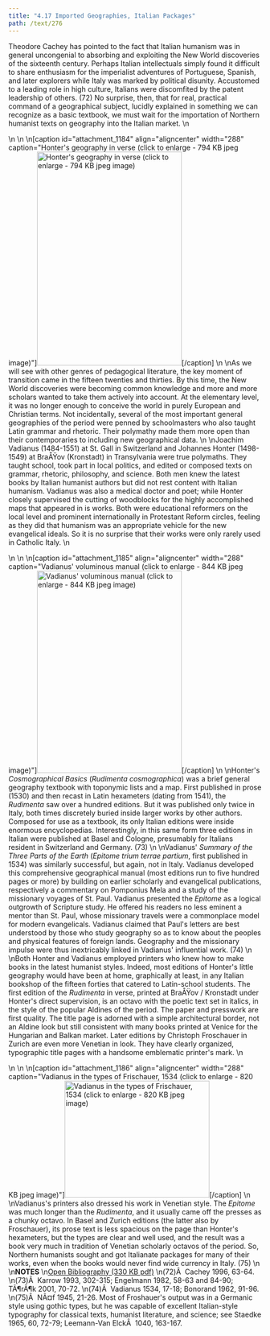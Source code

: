 ```yaml
---
title: "4.17 Imported Geographies, Italian Packages"
path: /text/276
---
```

Theodore Cachey has pointed to the fact that Italian humanism was in general uncongenial to absorbing and exploiting the New World discoveries of the sixteenth century. Perhaps Italian intellectuals simply found it difficult to share enthusiasm for the imperialist adventures of Portuguese, Spanish, and later explorers while Italy was marked by political disunity. Accustomed to a leading role in high culture, Italians were discomfited by the patent leadership of others. (72) No surprise, then, that for real, practical command of a geographical subject, lucidly explained in something we can recognize as a basic textbook, we must wait for the importation of Northern humanist texts on geography into the Italian market.\n<p style="text-align: center;"></p>\n\n\n[caption id="attachment_1184" align="aligncenter" width="288" caption="Honter&#39;s geography in verse (click to enlarge - 794 KB jpeg image)"]<a rel="pop-up" href="http://www.humanismforsale.org/text/images_full/4.00_Chapter_Four/HFS_083.03.jpg"><img class="size-full wp-image-1184 " title="HFS_083.03_thumb" src="http://www.humanismforsale.org/text/wp-content/uploads/2008/09/HFS_083.03_thumb.jpg" alt="Honter's geography in verse (click to enlarge - 794 KB jpeg image)" width="288" height="425" /></a>[/caption]\n\nAs we will see with other genres of pedagogical literature, the key moment of transition came in the fifteen twenties and thirties. By this time, the New World discoveries were becoming common knowledge and more and more scholars wanted to take them actively into account. At the elementary level, it was no longer enough to conceive the world in purely European and Christian terms. Not incidentally, several of the most important general geographies of the period were penned by schoolmasters who also taught Latin grammar and rhetoric. Their polymathy made them more open than their contemporaries to including new geographical data.\n\nJoachim Vadianus (1484-1551) at St. Gall in Switzerland and Johannes Honter (1498-1549) at BraÅŸov (Kronstadt) in Transylvania were true polymaths. They taught school, took part in local politics, and edited or composed texts on grammar, rhetoric, philosophy, and science. Both men knew the latest books by Italian humanist authors but did not rest content with Italian humanism. Vadianus was also a medical doctor and poet; while Honter closely supervised the cutting of woodblocks for the highly accomplished maps that appeared in is works. Both were educational reformers on the local level and prominent internationally in Protestant Reform circles, feeling as they did that humanism was an appropriate vehicle for the new evangelical ideals. So it is no surprise that their works were only rarely used in Catholic Italy.\n<p style="text-align: center;"></p>\n\n\n[caption id="attachment_1185" align="aligncenter" width="288" caption="Vadianus&#39; voluminous manual (click to enlarge - 844 KB jpeg image)"]<a rel="pop-up" href="http://www.humanismforsale.org/text/images_full/4.00_Chapter_Four/HFS_084.01.jpg"><img class="size-full wp-image-1185 " title="HFS_084.01_thumb" src="http://www.humanismforsale.org/text/wp-content/uploads/2008/09/HFS_084.01_thumb.jpg" alt="Vadianus' voluminous manual (click to enlarge - 844 KB jpeg image)" width="288" height="402" /></a>[/caption]\n\nHonter's <em>Cosmographical Basics</em> (<em>Rudimenta cosmographica</em>) was a brief general geography textbook with toponymic lists and a map. First published in prose (1530) and then recast in Latin hexameters (dating from 1541), the <em>Rudimenta</em> saw over a hundred editions. But it was published only twice in Italy, both times discretely buried inside larger works by other authors. Composed for use as a textbook, its only Italian editions were inside enormous encyclopedias. Interestingly, in this same form three editions in Italian were published at Basel and Cologne, presumably for Italians resident in Switzerland and Germany. (73)\n\nVadianus' <em>Summary of the Three Parts of the Earth</em> (<em>Epitome trium terrae partium</em>, first published in 1534) was similarly successful, but again, not in Italy. Vadianus developed this comprehensive geographical manual (most editions run to five hundred pages or more) by building on earlier scholarly and evangelical publications, respectively a commentary on Pomponius Mela and a study of the missionary voyages of St. Paul. Vadianus presented the <em>Epitome</em> as a logical outgrowth of Scripture study. He offered his readers no less eminent a mentor than St. Paul, whose missionary travels were a commonplace model for modern evangelicals. Vadianus claimed that Paul's letters are best understood by those who study geography so as to know about the peoples and physical features of foreign lands. Geography and the missionary impulse were thus inextricably linked in Vadianus' influential work. (74)\n\nBoth Honter and Vadianus employed printers who knew how to make books in the latest humanist styles. Indeed, most editions of Honter's little geography would have been at home, graphically at least, in any Italian bookshop of the fifteen forties that catered to Latin-school students. The first edition of the <em>Rudimenta</em> in verse, printed at BraÅŸov / Kronstadt under Honter's direct supervision, is an octavo with the poetic text set in italics, in the style of the popular Aldines of the period. The paper and presswork are first quality. The title page is adorned with a simple architectural border, not an Aldine look but still consistent with many books printed at Venice for the Hungarian and Balkan market. Later editions by Christoph Froschauer in Zurich are even more Venetian in look. They have clearly organized, typographic title pages with a handsome emblematic printer's mark.\n<p style="text-align: center;"></p>\n\n\n[caption id="attachment_1186" align="aligncenter" width="288" caption="Vadianus in the types of Frischauer, 1534 (click to enlarge - 820 KB jpeg image)"]<a rel="pop-up" href="http://www.humanismforsale.org/text/images_full/4.00_Chapter_Four/HFS_084.02.jpg"><img class="size-full wp-image-1186 " title="HFS_084.02_thumb" src="http://www.humanismforsale.org/text/wp-content/uploads/2008/09/HFS_084.02_thumb.jpg" alt="Vadianus in the types of Frischauer, 1534 (click to enlarge - 820 KB jpeg image)" width="288" height="232" /></a>[/caption]\n\nVadianus's printers also dressed his work in Venetian style. The <em>Epitome</em> was much longer than the <em>Rudimenta</em>, and it usually came off the presses as a chunky octavo. In Basel and Zurich editions (the latter also by Froschauer), its prose text is less spacious on the page than Honter's hexameters, but the types are clear and well used, and the result was a book very much in tradition of Venetian scholarly octavos of the period. So, Northern humanists sought and got Italianate packages for many of their works, even when the books would never find wide currency in Italy. (75)\n\n<strong>NOTES</strong>\n<a href="http://www.humanismforsale.org/bibliography.pdf" target="new">Open Bibliography (330 KB pdf)</a>\n(72)Â  Cachey 1996, 63-64.\n(73)Â  Karrow 1993, 302-315; Engelmann 1982, 58-63 and 84-90; TÃ¶rÃ¶k 2001, 70-72.\n(74)Â  Vadianus 1534, 17-18; Bonorand 1962, 91-96.\n(75)Â  NÃ¤f 1945, 21-26. Most of Froshauer's output was in a Germanic style using gothic types, but he was capable of excellent Italian-style typography for classical texts, humanist literature, and science; see Staedke 1965, 60, 72-79; Leemann-Van ElckÂ  1040, 163-167.

